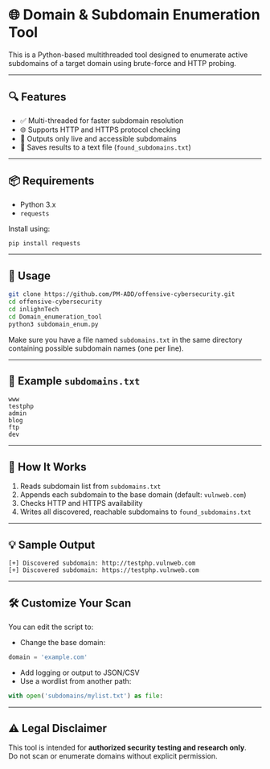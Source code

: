 
# 🌐 Domain & Subdomain Enumeration Tool

This is a Python-based multithreaded tool designed to enumerate active subdomains of a target domain using brute-force and HTTP probing.

---

## 🔍 Features

- ✅ Multi-threaded for faster subdomain resolution
- 🌐 Supports HTTP and HTTPS protocol checking
- 🧠 Outputs only live and accessible subdomains
- 📁 Saves results to a text file (`found_subdomains.txt`)

---

## 📦 Requirements

- Python 3.x
- `requests`

Install using:
```bash
pip install requests
```

---

## 🚀 Usage

```bash
git clone https://github.com/PM-ADD/offensive-cybersecurity.git
cd offensive-cybersecurity
cd inlighnTech
cd Domain_enumeration_tool
python3 subdomain_enum.py
```

Make sure you have a file named `subdomains.txt` in the same directory containing possible subdomain names (one per line).

---

## 🧾 Example `subdomains.txt`

```
www
testphp
admin
blog
ftp
dev
```

---

## 📄 How It Works

1. Reads subdomain list from `subdomains.txt`
2. Appends each subdomain to the base domain (default: `vulnweb.com`)
3. Checks HTTP and HTTPS availability
4. Writes all discovered, reachable subdomains to `found_subdomains.txt`

---

## 💡 Sample Output

```
[+] Discovered subdomain: http://testphp.vulnweb.com
[+] Discovered subdomain: https://testphp.vulnweb.com
```

---

## 🛠 Customize Your Scan

You can edit the script to:
- Change the base domain:
```python
domain = 'example.com'
```
- Add logging or output to JSON/CSV
- Use a wordlist from another path:
```python
with open('subdomains/mylist.txt') as file:
```

---

## ⚠️ Legal Disclaimer

This tool is intended for **authorized security testing and research only**.  
Do not scan or enumerate domains without explicit permission.
